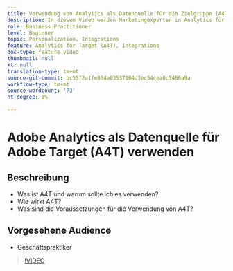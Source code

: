 ```yaml
---
title: Verwendung von Analytics als Datenquelle für die Zielgruppe (A4T)
description: In diesem Video werden Marketingexperten in Analytics für die Zielgruppe (A4T) vorgestellt.
role: Business Practitioner
level: Beginner
topic: Personalization, Integrations
feature: Analytics for Target (A4T), Integrations
doc-type: feature video
thumbnail: null
kt: null
translation-type: tm+mt
source-git-commit: bc55f2a1fe864a03537104d3ec54cea0c5466a9a
workflow-type: tm+mt
source-wordcount: '73'
ht-degree: 1%

---
```



# Adobe Analytics als Datenquelle für Adobe Target (A4T) verwenden

## Beschreibung

* Was ist A4T und warum sollte ich es verwenden?
* Wie wirkt A4T?
* Was sind die Voraussetzungen für die Verwendung von A4T?

## Vorgesehene Audience

* Geschäftspraktiker

>[!VIDEO](https://video.tv.adobe.com/v/17384/?quality=12)
